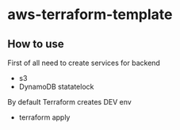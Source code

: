 # aws-terraform-template

## How to use
First of all need to create services for backend
 - s3
 - DynamoDB statatelock
 
 By default Terraform creates DEV env
 
 - terraform apply

